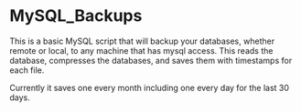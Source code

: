 # MySQL_Backups

This is a basic MySQL script that will backup your databases, whether remote or local, to any machine that has mysql access.
This reads the database, compresses the databases, and saves them with timestamps for each file.

Currently it saves one every month including one every day for the last 30 days.

